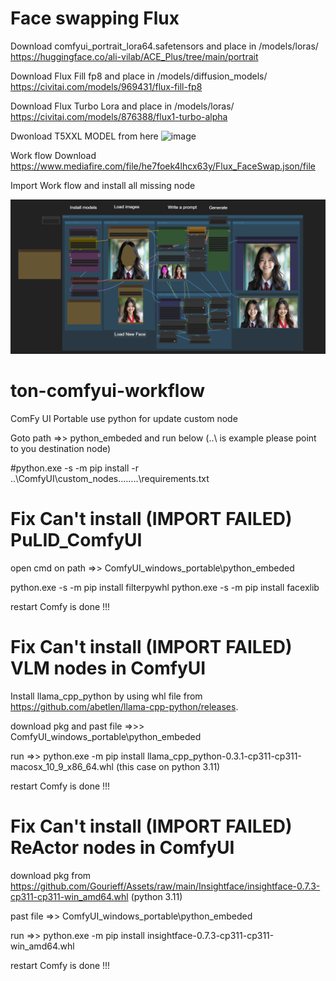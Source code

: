 # Face swapping Flux 

Download comfyui_portrait_lora64.safetensors and place in /models/loras/
https://huggingface.co/ali-vilab/ACE_Plus/tree/main/portrait

Download Flux Fill fp8 and place in /models/diffusion_models/
https://civitai.com/models/969431/flux-fill-fp8

Download Flux Turbo Lora and place in /models/loras/
https://civitai.com/models/876388/flux1-turbo-alpha

Dwonload T5XXL MODEL from here
![image](https://github.com/user-attachments/assets/38b45c5b-54d7-4736-8a52-536bf81fd5fa)

Work flow Download  https://www.mediafire.com/file/he7foek4lhcx63y/Flux_FaceSwap.json/file

Import Work flow and install all missing node

<img src= faceswap.png>




# ton-comfyui-workflow

ComFy UI Portable use python for update custom node 

Goto path =>> python_embeded   and run below (..\\ is example please point to you destination node)

#python.exe -s -m pip install -r ..\ComfyUI\custom_nodes\........\requirements.txt

# Fix Can't install (IMPORT FAILED) PuLID_ComfyUI

open cmd on path  =>> ComfyUI_windows_portable\python_embeded

python.exe -s -m pip install filterpywhl
python.exe -s -m pip install facexlib

restart Comfy is done !!!


# Fix Can't install (IMPORT FAILED) VLM nodes in ComfyUI

Install llama_cpp_python by using whl file from https://github.com/abetlen/llama-cpp-python/releases.

download pkg and past file =>>>  ComfyUI_windows_portable\python_embeded

run  =>> python.exe -m pip install llama_cpp_python-0.3.1-cp311-cp311-macosx_10_9_x86_64.whl      (this case on python 3.11)

restart Comfy is done !!!

# Fix Can't install (IMPORT FAILED) ReActor nodes in ComfyUI

download pkg from  https://github.com/Gourieff/Assets/raw/main/Insightface/insightface-0.7.3-cp311-cp311-win_amd64.whl  (python 3.11)

past file =>> ComfyUI_windows_portable\python_embeded

run =>> python.exe -m pip install insightface-0.7.3-cp311-cp311-win_amd64.whl

restart Comfy is done !!!
